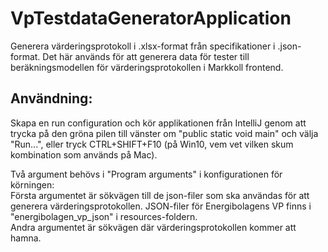 # VpTestdataGeneratorApplication
Generera värderingsprotokoll i .xlsx-format från specifikationer i .json-format. Det här används
för att generera data för tester till beräkningsmodellen för värderingsprotokollen i Markkoll
frontend.

## Användning:
Skapa en run configuration och kör applikationen från IntelliJ genom att trycka på den gröna
pilen till vänster om "public static void main" och välja "Run...", eller
tryck CTRL+SHIFT+F10 (på Win10, vem vet vilken skum kombination som används på Mac).
 
Två argument behövs i "Program arguments" i konfigurationen för körningen:  
Första argumentet är sökvägen till de json-filer som ska användas för att generera
värderingsprotokollen. JSON-filer för Energibolagens VP finns i "energibolagen_vp_json" i
resources-foldern.  
Andra argumentet är sökvägen där värderingsprotokollen kommer att hamna.